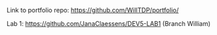 Link to portfolio repo: https://github.com/WillTDP/portfolio/

Lab 1: https://github.com/JanaClaessens/DEV5-LAB1 (Branch William)
